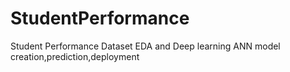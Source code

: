 # StudentPerformance
Student Performance Dataset EDA and Deep learning ANN model creation,prediction,deployment
